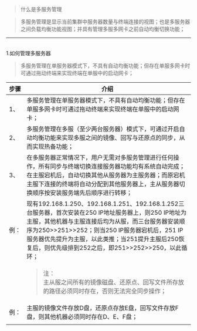 <blockquote class="info">
	什么是多服务管理
</blockquote> 
 
> 多服务管理是显示当前集群中服务器数量与终端连接的视图；也是多服务器之间负载均衡功能视图；并具有管理多服多网卡之前自动均衡切换功能；

* * * * * 
</br>
1.如何管理多服务器
<blockquote class="success">
多服务管理在单服务器模式下，不具有自动均衡功能；但存在单服多网卡时可通过拖动终端来实现终端在单服中的启动网卡；
</blockquote> 

|步骤|介绍|
|---|---|
|1、 |多服务管理在单服务器模式下，不具有自动均衡功能；但存在单服多网卡时可通过拖动终端来实现终端在单服中的启动网卡； |
| 2、|多服务管理在多服（至少两台服务器）模式下，可通过开启自动均衡功能来实现多服之间的镜像、回写与还原点的同步，从而实现热备功能； |
|3、 | 在多服务器正常情况下，用户无需对多服务管理进行任何操作，所有同步与终端切换连接服务器功能均有系统自动完成；在主服宕机后，自动切换其他从服务器为主服务器；而原宕机主服下连接的终端将自动分配到其他服务器上，主从服务器切换顺序按安装服务端先后顺序进行转移；|
|例： |现有192.168.1.250、192.168.1.251、192.168.1.252三台服务器，首次安装在250 IP地址服务器上，则250 IP地址为主服，其他机器与主服连接后均为从服，而三台服务器安装顺序为250>>251>>252；则当250 IP服务器宕机后，251 IP服务器优先提升为主服，以此类推；当251提升主服后250恢复后，则优先级排到252之后，即251>>252>>250，以此循环； |
| | <blockquote class="warning">注：</br>主从服之间所有的镜像磁盘、还原点、回写文件所存放的路径必须同时存在，否则无法完全同步操作；</blockquote> |
| 例： |主服的镜像文件存放D盘，还原点存放E盘，回写文件存放F盘，则其他机器必须同时存在D、E、F盘；|
| | |